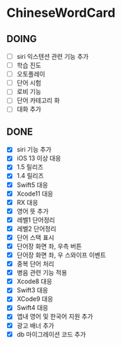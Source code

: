 # ChineseWordCard

## DOING
- [ ] siri 익스텐션 관련 기능 추가
- [ ] 학습 진도
- [ ] 오토플레이
- [ ] 단어 시험
- [ ] 로비 기능
- [ ] 단어 카테고리 화
- [ ] 대화 추가

## DONE
- [x] siri 기능 추가
- [x] iOS 13 이상 대응
- [x] 1.5 릴리즈
- [x] 1.4 릴리즈
- [x] Swift5 대응
- [x] Xcode11 대응
- [x] RX 대응
- [x] 영어 뜻 추가
- [x] 레벨1 단어정리
- [x] 레벨2 단어정리
- [x] 단어 스택 표시
- [x] 단어장 화면 좌, 우측 버튼
- [x] 단어장 화면 좌, 우 스와이프 이벤트
- [x] 중복 단어 처리
- [x] 병음 관련 기능 적용
- [x] Xcode8 대응
- [x] Swift3 대응
- [x] XCode9 대응
- [x] Swift4 대응
- [x] 앱내 영어 및 한국어 지원 추가
- [x] 광고 배너 추가 
- [x] db 마이그레이션 코드 추가
